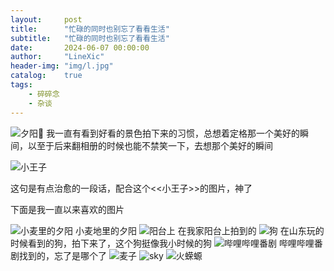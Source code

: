 ```yaml
---
layout:     post
title:      "忙碌的同时也别忘了看看生活"
subtitle:   "忙碌的同时也别忘了看看生活"
date:       2024-06-07 00:00:00
author:     "LineXic"
header-img: "img/l.jpg"
catalog:    true
tags:
    - 碎碎念
    - 杂谈
---
```


![夕阳🌇](https://img.linexic.top/file/0ceee73e6e1c93ea53830.jpg)
我一直有看到好看的景色拍下来的习惯，总想着定格那一个美好的瞬间，以至于后来翻相册的时候也能不禁笑一下，去想那个美好的瞬间

![小王子](https://img.linexic.top/file/5e11587af3d8b815eb012.jpg)

这句是有点治愈的一段话，配合这个<<小王子>>的图片，神了

下面是我一直以来喜欢的图片

![小麦里的夕阳](https://img.linexic.top/file/56447c13e5c9a409fb83f.jpg)
小麦地里的夕阳
![阳台上](https://img.linexic.top/file/54fb681a6753cc506b29b.jpg)
在我家阳台上拍到的
![狗](https://img.linexic.top/file/ffb7ca73208503fd57461.jpg)
在山东玩的时候看到的狗，拍下来了，这个狗挺像我小时候的狗
![哔哩哔哩番剧](https://img.linexic.top/file/ae5f08794b84e14b42e4c.jpg)
哔哩哔哩番剧找到的，忘了是哪个了
![麦子](https://img.linexic.top/file/fbb11d0891cd7a6cc3956.jpg)
![sky](https://img.linexic.top/file/3c2595d818252d4e06c59.jpg)
![火蝾螈](https://img.linexic.top/file/dfae4e65891a5d12502a6.png)
